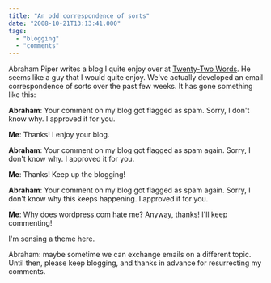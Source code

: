 ```yaml
---
title: "An odd correspondence of sorts"
date: "2008-10-21T13:13:41.000"
tags: 
  - "blogging"
  - "comments"
---
```


Abraham Piper writes a blog I quite enjoy over at [Twenty-Two Words](http://twentytwowords.com). He seems like a guy that I would quite enjoy. We've actually developed an email correspondence of sorts over the past few weeks. It has gone something like this:

**Abraham**: Your comment on my blog got flagged as spam. Sorry, I don't know why. I approved it for you.

**Me**: Thanks! I enjoy your blog.

**Abraham**: Your comment on my blog got flagged as spam again. Sorry, I don't know why. I approved it for you.

**Me**: Thanks! Keep up the blogging!

**Abraham**: Your comment on my blog got flagged as spam again. Sorry, I don't know why this keeps happening. I approved it for you.

**Me**: Why does wordpress.com hate me? Anyway, thanks! I'll keep commenting!

I'm sensing a theme here.

Abraham: maybe sometime we can exchange emails on a different topic. Until then, please keep blogging, and thanks in advance for resurrecting my comments.
